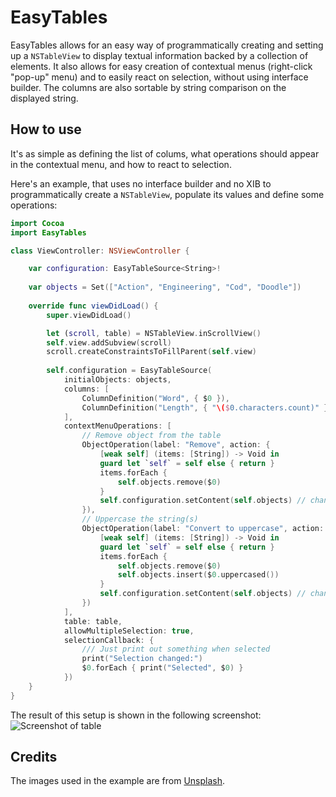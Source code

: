# EasyTables

EasyTables allows for an easy way of programmatically creating and setting up a `NSTableView` to display textual information backed by a collection of elements. It also allows for easy creation of contextual menus (right-click "pop-up" menu) and to easily react on selection, without using interface builder. The columns are also sortable by string comparison on the displayed string.

## How to use
It's as simple as defining the list of colums, what operations should appear in the contextual menu, and how to react to selection.

Here's an example, that uses no interface builder and no XIB to programmatically create a `NSTableView`, populate its values and define some operations:
```swift
import Cocoa
import EasyTables

class ViewController: NSViewController {

    var configuration: EasyTableSource<String>!
    
    var objects = Set(["Action", "Engineering", "Cod", "Doodle"])
    
    override func viewDidLoad() {
        super.viewDidLoad()

        let (scroll, table) = NSTableView.inScrollView()
        self.view.addSubview(scroll)
        scroll.createConstraintsToFillParent(self.view)
        
        self.configuration = EasyTableSource(
            initialObjects: objects,
            columns: [
                ColumnDefinition("Word", { $0 }),
                ColumnDefinition("Length", { "\($0.characters.count)" }),
            ],
            contextMenuOperations: [
                // Remove object from the table
                ObjectOperation(label: "Remove", action: {
                    [weak self] (items: [String]) -> Void in
                    guard let `self` = self else { return }
                    items.forEach {
                        self.objects.remove($0)
                    }
                    self.configuration.setContent(self.objects) // changing the content automatically updates the table
                }),
                // Uppercase the string(s)
                ObjectOperation(label: "Convert to uppercase", action: {
                    [weak self] (items: [String]) -> Void in
                    guard let `self` = self else { return }
                    items.forEach {
                        self.objects.remove($0)
                        self.objects.insert($0.uppercased())
                    }
                    self.configuration.setContent(self.objects) // changing the content automatically updates the table
                })
            ],
            table: table,
            allowMultipleSelection: true,
            selectionCallback: {
                /// Just print out something when selected
                print("Selection changed:")
                $0.forEach { print("Selected", $0) }
            })
    }
}
```

The result of this setup is shown in the following screenshot:
![Screenshot of table](https://github.com/marcoconti83/EasyTables/blob/master/docs/table-example.png?raw=true)

## Credits
The images used in the example are from [Unsplash](https://unsplash.com).

